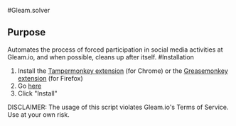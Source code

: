 #Gleam.solver
## Purpose ##
Automates the process of forced participation in social media activities at Gleam.io, and when possible, cleans up after itself.
#Installation
1. Install the [Tampermonkey extension](https://chrome.google.com/webstore/detail/tampermonkey/dhdgffkkebhmkfjojejmpbldmpobfkfo?hl=en) (for Chrome) or the [Greasemonkey extension](https://addons.mozilla.org/en-US/firefox/addon/greasemonkey/) (for Firefox)
2. Go [here](https://raw.githubusercontent.com/Citrinate/gleamSolver/master/gleamSolver.user.js)
3. Click "Install"

DISCLAIMER: The usage of this script violates Gleam.io's Terms of Service.  Use at your own risk.